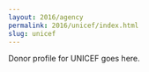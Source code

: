 ```yaml
---
layout: 2016/agency
permalink: 2016/unicef/index.html
slug: unicef
---
```


Donor profile for UNICEF goes here.
